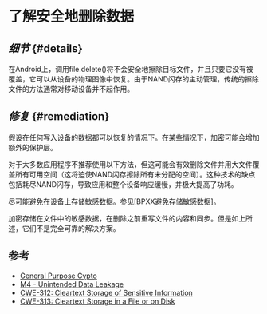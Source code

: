 # 了解安全地删除数据

## _细节_ {#details}

在Android上，调用file.delete\(\)将不会安全地擦除目标文件，并且只要它没有被覆盖，它可以从设备的物理图像中恢复。由于NAND闪存的主动管理，传统的擦除文件的方法通常对移动设备并不起作用。

## _修复_ {#remediation}

假设在任何写入设备的数据都可以恢复的情况下。在某些情况下，加密可能会增加额外的保护层。

对于大多数应用程序不推荐使用以下方法，但这可能会有效删除文件并用大文件覆盖所有可用空间（这将迫使NAND闪存擦除所有未分配的空间）。这种技术的缺点包括耗尽NAND闪存，导致应用和整个设备响应缓慢，并极大提高了功耗。

尽可能避免在设备上存储敏感数据。参见\[BPXX避免存储敏感数据\]。

加密存储在文件中的敏感数据，在删除之前重写文件的内容和同步。但是如上所述，它们不是完全可靠的解决方案。

## 参考

* [General Purpose Cypto](https://developer.apple.com/library/mac/documentation/security/conceptual/cryptoservices/GeneralPurposeCrypto/GeneralPurposeCrypto.html)
* [M4 - Unintended Data Leakage](https://www.owasp.org/index.php/Mobile_Top_10_2014-M4)
* [CWE-312: Cleartext Storage of Sensitive Information](https://cwe.mitre.org/data/definitions/312.html)
* [CWE-313: Cleartext Storage in a File or on Disk](https://cwe.mitre.org/data/definitions/313.html)



